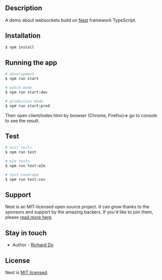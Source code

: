 
## Description

A demo about websockets build on [Nest](https://github.com/nestjs/nest) framework TypeScript.

## Installation

```bash
$ npm install
```

## Running the app

```bash
# development
$ npm run start

# watch mode
$ npm run start:dev

# production mode
$ npm run start:prod
```
Then open client/index.html by browser (Chrome, Firefox)=> go to console to see the result.

## Test

```bash
# unit tests
$ npm run test

# e2e tests
$ npm run test:e2e

# test coverage
$ npm run test:cov
```

## Support

Nest is an MIT-licensed open source project. It can grow thanks to the sponsors and support by the amazing backers. If you'd like to join them, please [read more here](https://docs.nestjs.com/support).

## Stay in touch

- Author - [Richard Do](https://www.linkedin.com/in/huynh-do-ngoc-36164172/)

## License

Nest is [MIT licensed](LICENSE).
